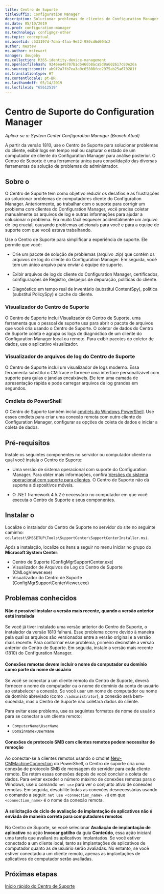 ```yaml
---
title: Centro de Suporte
titleSuffix: Configuration Manager
description: Solucionar problemas de clientes do Configuration Manager com o Centro de Suporte.
ms.date: 05/10/2019
ms.prod: configuration-manager
ms.technology: configmgr-other
ms.topic: conceptual
ms.assetid: c631197d-7daa-4faa-9e22-980cd6d604c2
author: mestew
ms.author: mstewart
manager: dougeby
ms.collection: M365-identity-device-management
ms.openlocfilehash: 9246ea46787b1db466b8aca5d8a602617c80e26a
ms.sourcegitcommit: ab9f2a7fb7ea3a0c65808fce2975ab25a670281f
ms.translationtype: HT
ms.contentlocale: pt-BR
ms.lasthandoff: 05/14/2019
ms.locfileid: "65612519"
---
```

# <a name="support-center-for-configuration-manager"></a>Centro de Suporte do Configuration Manager

*Aplica-se a: System Center Configuration Manager (Branch Atual)*

<!--1357489-->
A partir da versão 1810, use o Centro de Suporte para solucionar problemas do cliente, exibir logs em tempo real ou capturar o estado de um computador de cliente do Configuration Manager para análise posterior. O Centro de Suporte é uma ferramenta única para consolidação das diversas ferramentas de solução de problemas do administrador. 



## <a name="about"></a>Sobre o 

O Centro de Suporte tem como objetivo reduzir os desafios e as frustrações ao solucionar problemas de computadores cliente do Configuration Manager. Anteriormente, ao trabalhar com o suporte para corrigir um problema com clientes do Configuration Manager, você precisa coletar manualmente os arquivos de log e outras informações para ajudar a solucionar o problema. Era muito fácil esquecer acidentalmente um arquivo de log crucial, causando problemas adicionais para você e para a equipe de suporte com que você estava trabalhando.

Use o Centro de Suporte para simplificar a experiência de suporte. Ele permite que você:

 - Crie um pacote de solução de problemas (arquivo .zip) que contém os arquivos de log do cliente do Configuration Manager. Em seguida, você tem um único arquivo para enviar à equipe de suporte.  

 - Exibir arquivos de log do cliente do Configuration Manager, certificados, configurações de Registro, despejos de depuração, políticas do cliente.  

 - Diagnóstico em tempo real de inventário (substitui ContentSpy), política (substitui PolicySpy) e cache do cliente.  


### <a name="support-center-viewer"></a>Visualizador do Centro de Suporte

O Centro de Suporte inclui Visualizador do Centro de Suporte, uma ferramenta que o pessoal de suporte usa para abrir o pacote de arquivos que você cria usando o Centro de Suporte. O coletor de dados do Centro de Suporte coleta e agrupa os logs de diagnóstico de um cliente do Configuration Manager local ou remoto. Para exibir pacotes do coletor de dados, use o aplicativo visualizador.


### <a name="support-center-log-file-viewer"></a>Visualizador de arquivos de log do Centro de Suporte

O Centro de Suporte inclui um visualizador de logs moderno. Essa ferramenta substitui o CMTrace e fornece uma interface personalizável com suporte para guias e janelas encaixáveis. Ele tem uma camada de apresentação rápida e pode carregar arquivos de log grandes em segundos.


### <a name="powershell-cmdlets"></a>Cmdlets do PowerShell

O Centro de Suporte também inclui [cmdlets do Windows PowerShell](https://go.microsoft.com/fwlink/?linkid=397830). Use esses cmdlets para criar uma conexão remota com outro cliente do Configuration Manager, configurar as opções de coleta de dados e iniciar a coleta de dados.



## <a name="prerequisites"></a>Pré-requisitos

Instale os seguintes componentes no servidor ou computador cliente no qual você instala o Centro de Suporte:

- Uma versão de sistema operacional com suporte do Configuration Manager. Para obter mais informações, confira [Versões do sistema operacional com suporte para clientes](/sccm/core/plan-design/configs/supported-operating-systems-for-clients-and-devices). O Centro de Suporte não dá suporte a dispositivos móveis.  

- O .NET framework 4.5.2 é necessário no computador em que você executa o Centro de Suporte e seus componentes.  



## <a name="install"></a>Instalar o

Localize o instalador do Centro de Suporte no servidor do site no seguinte caminho: `cd.latest\SMSSETUP\Tools\SupportCenter\SupportCenterInstaller.msi`.

Após a instalação, localize os itens a seguir no menu Iniciar no grupo do **Microsoft System Center**:  
- Centro de Suporte (ConfigMgrSupportCenter.exe)  
- Visualizador de Arquivos de Log do Centro de Suporte (CMLogViewer.exe)  
- Visualizador do Centro de Suporte (ConfigMgrSupportCenterViewer.exe)  



## <a name="known-issues"></a>Problemas conhecidos 

#### <a name="you-cant-install-the-latest-version-if-an-older-version-is-already-installed"></a>Não é possível instalar a versão mais recente, quando a versão anterior está instalada
<!--SCCMDocs-pr issue #3090-->
Se você já tiver instalado uma versão anterior do Centro de Suporte, o instalador da versão 1810 falhará. Esse problema ocorre devido à maneira pela qual os arquivos são versionados entre a versão original e a versão mais recente. Para contornar esse problema, primeiro desinstale a versão anterior do Centro de Suporte. Em seguida, instale a versão mais recente (1810) do Configuration Manager.

#### <a name="remote-connections-must-include-computer-name-or-domain-as-part-of-the-user-name"></a>Conexões remotas devem incluir o nome do computador ou domínio como parte do nome de usuário
Se você se conectar a um cliente remoto do Centro de Suporte, deverá fornecer o nome do computador ou o nome de domínio da conta de usuário ao estabelecer a conexão. Se você usar um nome do computador ou nome de domínio abreviado (como `.\administrator`), a conexão será bem-sucedida, mas o Centro de Suporte não coletará dados do cliente. 

Para evitar esse problema, use os seguintes formatos de nome de usuário para se conectar a um cliente remoto: 
- `ComputerName\UserName`  
- `DomainName\UserName`  

#### <a name="scripted-server-message-block-connections-to-remote-clients-might-require-removal"></a>Conexões de protocolo SMB com clientes remotos podem necessitar de remoção
Ao conectar-se a clientes remotos usando o cmdlet [New-CMMachineConnection](https://go.microsoft.com/fwlink/p/?linkid=390542) do PowerShell, o Centro de suporte cria uma conexão de protocolo SMB de mensagem do servidor para cada cliente remoto. Ele retém essas conexões depois de você concluir a coleta de dados. Para evitar exceder o número máximo de conexões remotas para o Windows, use o comando `net use` para ver o conjunto ativo de conexões remotas. Em seguida, desabilite todas as conexões desnecessárias usando o comando a seguir: `net use <connection_name> /d` 
em que `<connection_name>` é o nome da conexão remota.

#### <a name="application-deployment-evaluation-cycle-request-isnt-sent-correctly-to-remote-machines"></a>A solicitação de ciclo de avaliação de implantação de aplicativos não é enviada de maneira correta para computadores remotos
<!--2849356-->
No Centro de Suporte, se você selecionar **Avaliação de implantação de aplicativo** na ação **Invocar gatilho** da guia **Conteúdo**, essa ação iniciará uma tarefa que avaliará os aplicativos implantados. Se você estiver conectado a um cliente local, tanto as implantações de aplicativos de computador quanto as de usuário serão avaliadas. No entanto, se você estiver conectado a um cliente remoto, apenas as implantações de aplicativos de computador serão avaliadas.


## <a name="next-steps"></a>Próximas etapas

[Início rápido do Centro de Suporte](/sccm/core/support/support-center-quickstart)
